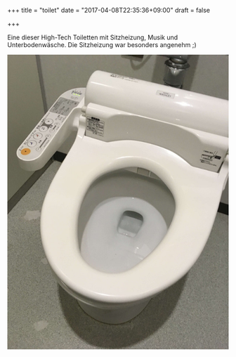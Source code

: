 +++
title = "toilet"
date = "2017-04-08T22:35:36+09:00"
draft = false

+++

Eine dieser High-Tech Toiletten mit Sitzheizung, Musik und Unterbodenwäsche.
Die Sitzheizung war besonders angenehm ;)

![HighTech Klo](/img/minis/toilet.JPG)
